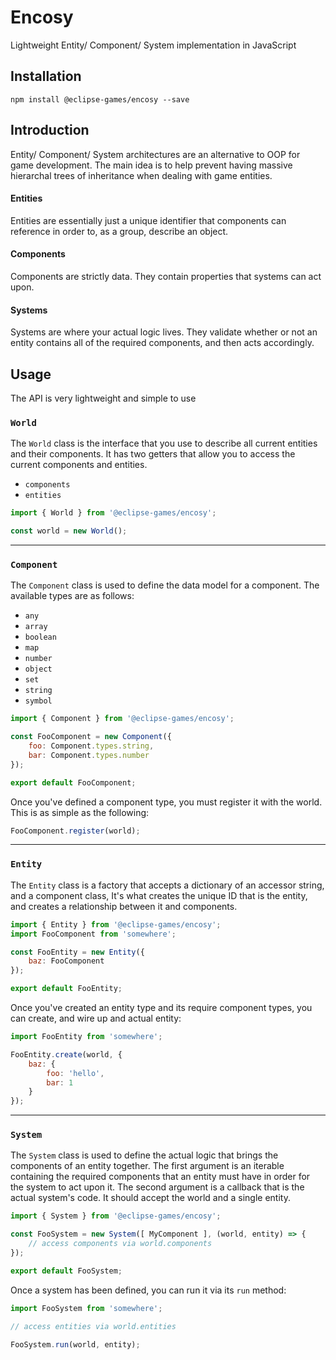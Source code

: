 # Encosy
Lightweight Entity/ Component/ System implementation in JavaScript

## Installation

```
npm install @eclipse-games/encosy --save
```

## Introduction
Entity/ Component/ System architectures are an alternative to OOP for game
development. The main idea is to help prevent having massive hierarchal trees
of inheritance when dealing with game entities.

#### Entities
Entities are essentially just a unique identifier that components can reference
in order to, as a group, describe an object.

#### Components
Components are strictly data. They contain properties that systems can act upon.

#### Systems
Systems are where your actual logic lives. They validate whether or not an
entity contains all of the required components, and then acts accordingly.

## Usage
The API is very lightweight and simple to use

### `World`
The `World` class is the interface that you use to describe all current
entities and their components. It has two getters that allow you to access the
current components and entities.

- `components`
- `entities`

```JavaScript
import { World } from '@eclipse-games/encosy';

const world = new World();
```

--------------------------------------------------------------------------------

### `Component`
The `Component` class is used to define the data model for a component. The
available types are as follows:

- `any`
- `array`
- `boolean`
- `map`
- `number`
- `object`
- `set`
- `string`
- `symbol`

```JavaScript
import { Component } from '@eclipse-games/encosy';

const FooComponent = new Component({
    foo: Component.types.string,
    bar: Component.types.number
});

export default FooComponent;
```

Once you've defined a component type, you must register it with the world. This
is as simple as the following:

```JavaScript
FooComponent.register(world);
```

--------------------------------------------------------------------------------

### `Entity`
The `Entity` class is a factory that accepts a dictionary of an accessor string,
and a component class, It's what creates the unique ID that is the entity, and
creates a relationship between it and components.

```JavaScript
import { Entity } from '@eclipse-games/encosy';
import FooComponent from 'somewhere';

const FooEntity = new Entity({
    baz: FooComponent
});

export default FooEntity;
```

Once you've created an entity type and its require component types, you can
create, and wire up and actual entity:

```JavaScript
import FooEntity from 'somewhere';

FooEntity.create(world, {
    baz: {
        foo: 'hello',
        bar: 1
    }
});
```

--------------------------------------------------------------------------------

### `System`
The `System` class is used to define the actual logic that brings the components
of an entity together. The first argument is an iterable containing the required
components that an entity must have in order for the system to act upon it. The
second argument is a callback that is the actual system's code. It should accept
the world and a single entity.

```JavaScript
import { System } from '@eclipse-games/encosy';

const FooSystem = new System([ MyComponent ], (world, entity) => {
    // access components via world.components
});

export default FooSystem;
```

Once a system has been defined, you can run it via its `run` method:

```JavaScript
import FooSystem from 'somewhere';

// access entities via world.entities

FooSystem.run(world, entity);
```
